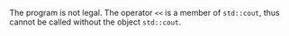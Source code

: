 The program is not legal. The operator `<<` is a member of `std::cout`, thus cannot be called without the object `std::cout`.